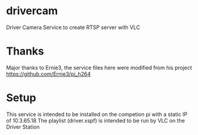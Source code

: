 # drivercam
Driver Camera Service to create RTSP server with VLC
# Thanks
Major thanks to Ernie3, the service files here were modified from his project https://github.com/Ernie3/pi_h264
# Setup
This service is intended to be installed on the competion pi with a static IP of 10.3.65.18
The playlist (driver.xspf) is intended to be run by VLC on the Driver Station
